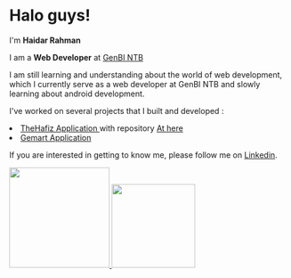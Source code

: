 # Halo guys!

I'm **Haidar Rahman**

I am a **Web Developer** at [GenBI NTB](https://www.instagram.com/genbi.ntb/)

I am still learning and understanding about the world of web development, which I currently serve as a web developer at GenBI NTB and slowly learning about android development.

I've worked on several projects that I built and developed : 
<li> <a href="http://thehafiz.my.id/"> TheHafiz Application </a> with repository <a href="https://github.com/haidarrahman30/HafizDev_TheHafiz-App/">At here</a></li>
<li> <a href="https://gemart.my.id/"> Gemart Application </a> </li>

If you are interested in getting to know me, please follow me on [Linkedin](https://www.linkedin.com/in/haidarrahman30/).

<p align="left">
<a href="https://github.com/haidarrahman30">
  <img height="180em" src="https://github-readme-stats-eight-theta.vercel.app/api?username=haidarrahman30&show_icons=true&theme=algolia&include_all_commits=true&count_private=true"/>
  <img height="150em" src="https://github-readme-stats-eight-theta.vercel.app/api/top-langs/?username=haidarrahman30&layout=compact&langs_count=8&theme=algolia"/>

</a>
</p>

